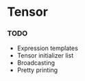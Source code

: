 # Tensor

### TODO
- Expression templates
- Tensor initializer list
- Broadcasting
- Pretty printing
